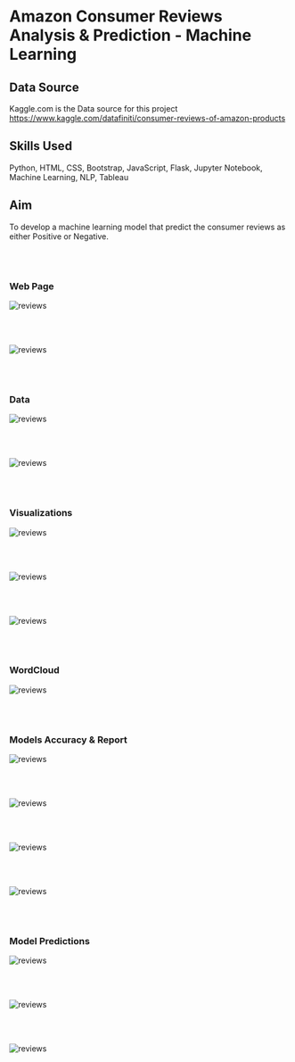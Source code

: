 # Amazon Consumer Reviews Analysis & Prediction - Machine Learning


## Data Source
Kaggle.com is the Data source for this project
https://www.kaggle.com/datafiniti/consumer-reviews-of-amazon-products


## Skills Used
Python, HTML, CSS, Bootstrap, JavaScript, Flask, Jupyter Notebook, Machine Learning, NLP, Tableau

## Aim 
To develop a machine learning model that predict the consumer reviews as either Positive or Negative.

<br><br>

### Web Page

![reviews](Amazon_Reviews_NLP/images/Page1_1.PNG)

<br><br>

![reviews](Amazon_Reviews_NLP/images/Page1_2.PNG)

<br><br>

### Data

![reviews](Amazon_Reviews_NLP/images/Page2_1.PNG)

<br><br>

![reviews](Amazon_Reviews_NLP/images/Page2_2.PNG)

<br><br>
### Visualizations

![reviews](Amazon_Reviews_NLP/images/Page3_1.PNG)

<br><br>


![reviews](Amazon_Reviews_NLP/images/Page3_2.PNG)

<br><br>

![reviews](Amazon_Reviews_NLP/images/Page3_3.PNG)

<br><br>

### WordCloud

![reviews](Amazon_Reviews_NLP/images/Page3_4.PNG)

<br><br>


### Models Accuracy & Report

![reviews](Amazon_Reviews_NLP/images/Page_1.PNG)

<br><br>

![reviews](Amazon_Reviews_NLP/images/Page_2.PNG)

<br><br>

![reviews](Amazon_Reviews_NLP/images/Page_3.PNG)

<br><br>

![reviews](Amazon_Reviews_NLP/images/Page_4.PNG)

<br><br>

### Model Predictions

![reviews](Amazon_Reviews_NLP/images/Page_5.PNG)

<br><br>

![reviews](Amazon_Reviews_NLP/images/Page_6.PNG)

<br><br>

![reviews](Amazon_Reviews_NLP/images/Page_7.PNG)

<br><br>



